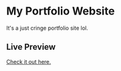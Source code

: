 # My Portfolio Website
It's a just cringe portfolio site lol.
## Live Preview
[Check it out here.](el-porto.netlify.app)
